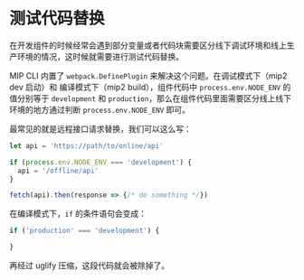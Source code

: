 # 测试代码替换

在开发组件的时候经常会遇到部分变量或者代码块需要区分线下调试环境和线上生产环境的情况，这时候就需要进行测试代码替换。

MIP CLI 内置了 `webpack.DefinePlugin` 来解决这个问题。在调试模式下（mip2 dev 启动）和 编译模式下（mip2 build），组件代码中 `process.env.NODE_ENV` 的值分别等于 `development` 和 `production`，那么在组件代码里面需要区分线上线下环境的地方通过判断 `process.env.NODE_ENV` 即可。

最常见的就是远程接口请求替换，我们可以这么写：

```js
let api = 'https://path/to/online/api'

if (process.env.NODE_ENV === 'development') {
  api = '/offline/api'
}

fetch(api).then(response => {/* do something */})
```

在编译模式下，`if` 的条件语句会变成：

```js
if ('production' === 'development') {

}
```

再经过 uglify 压缩，这段代码就会被除掉了。
